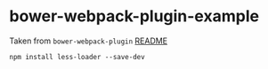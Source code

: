 # bower-webpack-plugin-example
Taken from `bower-webpack-plugin` [README](https://github.com/lpiepiora/bower-webpack-plugin#example)

```
npm install less-loader --save-dev
```
